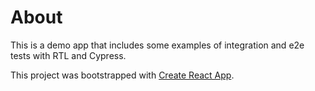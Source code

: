 # About

This is a demo app that includes some examples of integration and e2e tests with RTL and Cypress.

This project was bootstrapped with [Create React App](https://github.com/facebook/create-react-app).
